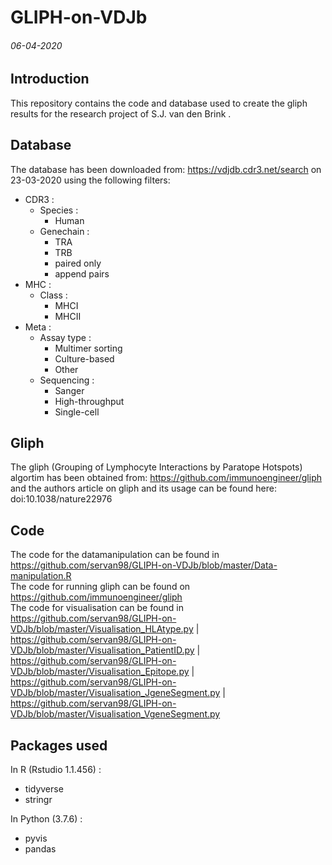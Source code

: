 # GLIPH-on-VDJb
###### 06-04-2020
Introduction
----
This repository contains the code and database used to create the gliph results for the research project of S.J. van den Brink .

Database
----
The database has been downloaded from: https://vdjdb.cdr3.net/search on 23-03-2020 using the following filters:
- CDR3 :
  - Species :   
    - Human
  - Genechain : 
    - TRA
    - TRB
    - paired only
    - append pairs
- MHC :
  - Class : 
	  - MHCI
    - MHCII
- Meta :
  - Assay type :  
	  - Multimer sorting
    - Culture-based
    - Other
  - Sequencing :  
	  - Sanger
    - High-throughput
    - Single-cell

Gliph
----
The gliph (Grouping of Lymphocyte Interactions by Paratope Hotspots) algortim has been obtained from: https://github.com/immunoengineer/gliph and the authors article on gliph and its usage can be found here:  doi:10.1038/nature22976

Code
----
The code for the datamanipulation can be found in https://github.com/servan98/GLIPH-on-VDJb/blob/master/Data-manipulation.R \
The code for running gliph can be found on https://github.com/immunoengineer/gliph \
The code for visualisation can be found in https://github.com/servan98/GLIPH-on-VDJb/blob/master/Visualisation_HLAtype.py | https://github.com/servan98/GLIPH-on-VDJb/blob/master/Visualisation_PatientID.py | https://github.com/servan98/GLIPH-on-VDJb/blob/master/Visualisation_Epitope.py | https://github.com/servan98/GLIPH-on-VDJb/blob/master/Visualisation_JgeneSegment.py | https://github.com/servan98/GLIPH-on-VDJb/blob/master/Visualisation_VgeneSegment.py

Packages used
----
In R (Rstudio 1.1.456) : 
- tidyverse
- stringr

In Python (3.7.6) :
- pyvis
- pandas

